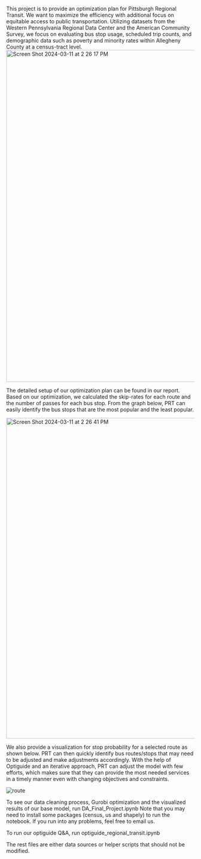 This project is to provide an optimization plan for Pittsburgh Regional Transit. We want to maximize the efficiency with additional focus on equitable access to public transportation. Utilizing datasets from the Western Pennsylvania Regional Data Center and the American Community Survey, we focus on evaluating bus stop usage, scheduled trip counts, and demographic data such as poverty and minority rates within Allegheny County at a census-tract level.
<img width="886" alt="Screen Shot 2024-03-11 at 2 26 17 PM" src="https://github.com/fuman-annie-xie/PRT_bus_scheduling/assets/114703755/559556dd-70c5-451c-8637-104e06f527c2">

The detailed setup of our optimization plan can be found in our report. Based on our optimization, we calculated the skip-rates for each route and the number of passes for each bus stop. From the graph below, PRT can easily identify the bus stops that are the most popular and the least popular.

<img width="856" alt="Screen Shot 2024-03-11 at 2 26 41 PM" src="https://github.com/fuman-annie-xie/PRT_bus_scheduling/assets/114703755/92fb681a-cc9e-4d24-a221-8af28aef6121">

We also provide a visualization for stop probability for a selected route as shown below. PRT can then quickly
identify bus routes/stops that may need to be adjusted and make adjustments accordingly. With the help of Optiguide and an iterative approach, PRT can adjust the model with few efforts, which makes sure that they can provide the most needed services in a timely manner even with changing objectives and constraints.

![route](https://github.com/fuman-annie-xie/PRT_bus_scheduling/assets/114703755/457729e2-bf8a-4392-96cd-2f9b317a037f)

To see our data cleaning process, Gurobi optimization and the visualized results of our base model, run DA_Final_Project.ipynb
Note that you may need to install some packages (census, us and shapely) to run the notebook. If you run into any problems, feel free to email us.

To run our optiguide Q&A, run optiguide_regional_transit.ipynb

The rest files are either data sources or helper scripts that should not be modified.

